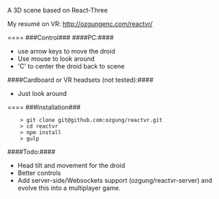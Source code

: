 A 3D scene based on React-Three

My resumé on VR: http://ozgungenc.com/reactvr/

====
###Control###
####PC:####
- use arrow keys to move the droid
- Use mouse to look around
- 'C' to center the droid back to scene

####Cardboard or VR headsets (not tested):####

- Just look around

====
###Installation###

```
	> git clone git@github.com:ozgung/reactvr.git
	> cd reactvr
	> npm install
	> gulp
```

####Todo:####
- Head tilt and movement for the droid
- Better controls
- Add server-side/Websockets support (ozgung/reactvr-server) and evolve this into a multiplayer game.
